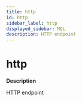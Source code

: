 ```yaml
---
title: http
id: http
sidebar_label: http
displayed_sidebar: MQL
description: HTTP endpoint
---
```


# http

**Description**

HTTP endpoint
